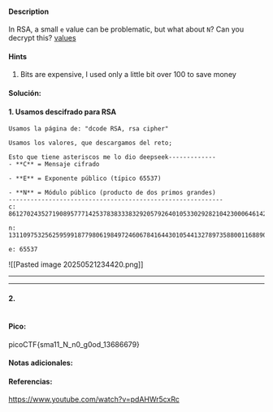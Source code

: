 
#### Description
In RSA, a small `e` value can be problematic, but what about `N`? Can you decrypt this? [values](https://mercury.picoctf.net/static/2604f8b51a5cc62d38a3736938f19cef/values)

#### Hints 
1. Bits are expensive, I used only a little bit over 100 to save money


#### Solución:

#### 1. Usamos descifrado para RSA

````
Usamos la página de: "dcode RSA, rsa cipher"

Usamos los valores, que descargamos del reto;

Esto que tiene asteriscos me lo dio deepseek-------------
- **C** = Mensaje cifrado
    
- **E** = Exponente público (típico 65537)
    
- **N** = Módulo público (producto de dos primos grandes)
-----------------------------------------------------------
c: 861270243527190895777142537838333832920579264010533029282104230006461420086153423

n: 1311097532562595991877980619849724606784164430105441327897358800116889057763413423

e: 65537

`````
![[Pasted image 20250521234420.png]]



--- 
---
#### 2.

````

`````




#### Pico:
picoCTF{sma11_N_n0_g0od_13686679}

#### Notas adicionales:


#### Referencias:
https://www.youtube.com/watch?v=pdAHWr5cxRc


